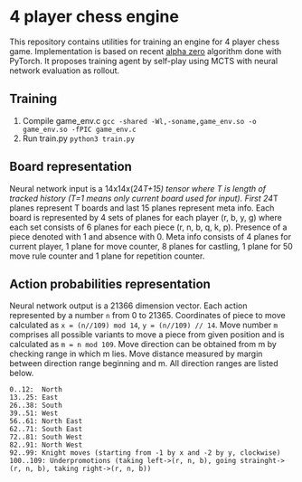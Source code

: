 # 4 player chess engine
This repository contains utilities for training an engine for 4 player chess game. Implementation is based on recent [alpha zero](https://www.nature.com/articles/nature24270.epdf?author_access_token=VJXbVjaSHxFoctQQ4p2k4tRgN0jAjWel9jnR3ZoTv0PVW4gB86EEpGqTRDtpIz-2rmo8-KG06gqVobU5NSCFeHILHcVFUeMsbvwS-lxjqQGg98faovwjxeTUgZAUMnRQ) algorithm done with PyTorch. It proposes training agent by self-play using MCTS with neural network evaluation as rollout.
## Training
1. Compile game_env.c
`gcc -shared -Wl,-soname,game_env.so -o game_env.so -fPIC game_env.c`
2. Run train.py
`python3 train.py`
## Board representation
Neural network input is a 14x14x(24*T+15) tensor where T is length of tracked history (T=1 means only current board used for input). First 24*T planes represent T boards and last 15 planes represent meta info.
Each board is represented by 4 sets of planes for each player (r, b, y, g) where each set consists of 6 planes for each piece (r, n, b, q, k, p). Presence of a piece denoted with 1 and absence with 0.  Meta info consists of 4 planes for current player, 1 plane for move counter, 8 planes for castling, 1 plane for 50 move rule counter and 1 plane for repetition counter.
## Action probabilities representation
Neural network output is a 21366 dimension vector. Each action represented by a number `n` from 0 to 21365. Coordinates of piece to move calculated as `x = (n//109) mod 14`, `y = (n//109) // 14`. Move number `m` comprises all possible variants to move a piece from given position and is calculated as  `m = n mod 109`. 
Move direction can be obtained from m by checking range in which m lies. Move distance measured by margin between direction range beginning and m. All direction ranges are listed below.
```
0..12:  North
13..25: East
26..38: South
39..51: West
56..61: North East
62..71: South East
72..81: South West
82..91: North West
92..99: Knight moves (starting from -1 by x and -2 by y, clockwise)
100..109: Underpromotions (taking left->(r, n, b), going strainght->(r, n, b), taking right->(r, n, b))
```

